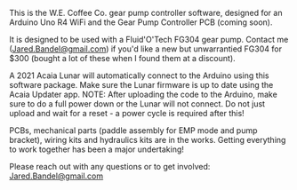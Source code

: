 This is the W.E. Coffee Co. gear pump controller software, designed for an Arduino Uno R4 WiFi and the Gear Pump Controller PCB (coming soon).

It is designed to be used with a Fluid'O'Tech FG304 gear pump. Contact me (Jared.Bandel@gmail.com) if you'd like a new but unwarrantied FG304 for $300 (bought a lot of these when I found them at a discount).

A 2021 Acaia Lunar will automatically connect to the Arduino using this software package. Make sure the Lunar firmware is up to date using the Acaia Updater app. NOTE: After uploading the code to the Arduino, make sure to do a full power down or the Lunar will not connect. Do not just upload and wait for a reset - a power cycle is required after this!

PCBs, mechanical parts (paddle assembly for EMP mode and pump bracket), wiring kits and hydraulics kits are in the works. Getting everything to work together has been a major undertaking!

Please reach out with any questions or to get involved:
Jared.Bandel@gmail.com
